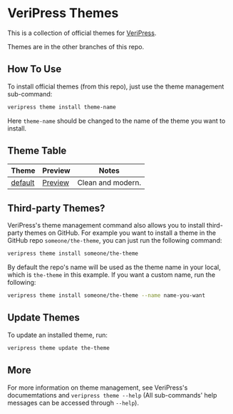 # VeriPress Themes

This is a collection of official themes for [VeriPress](https://github.com/veripress/veripress).

Themes are in the other branches of this repo.

## How To Use

To install official themes (from this repo), just use the theme management sub-command:

```sh
veripress theme install theme-name
```

Here `theme-name` should be changed to the name of the theme you want to install.

## Theme Table

| Theme | Preview | Notes |
| ----- | ------- | ----- |
| [default] | [Preview][default-preview] | Clean and modern.

[default]: https://github.com/veripress/themes/tree/default
[default-preview]: https://veripress.github.io/demo/

## Third-party Themes?

VeriPress's theme management command also allows you to install third-party themes on GitHub. For example you want to install a theme in the GitHub repo `someone/the-theme`, you can just run the following command:

```sh
veripress theme install someone/the-theme
```

By default the repo's name will be used as the theme name in your local, which is `the-theme` in this example. If you want a custom name, run the following:

```sh
veripress theme install someone/the-theme --name name-you-want
```

## Update Themes

To update an installed theme, run:

```sh
veripress theme update the-theme
```

## More

For more information on theme management, see VeriPress's documemtations and `veripress theme --help` (All sub-commands' help messages can be accessed through `--help`).
